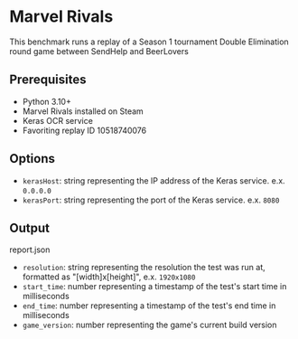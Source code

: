 # Marvel Rivals
This benchmark runs a replay of a Season 1 tournament Double Elimination round game between SendHelp and BeerLovers

## Prerequisites

- Python 3.10+
- Marvel Rivals installed on Steam
- Keras OCR service
- Favoriting replay ID 10518740076

## Options

- `kerasHost`: string representing the IP address of the Keras service. e.x. `0.0.0.0` 
- `kerasPort`: string representing the port of the Keras service. e.x. `8080`

## Output

report.json
- `resolution`: string representing the resolution the test was run at, formatted as "[width]x[height]", e.x. `1920x1080`
- `start_time`: number representing a timestamp of the test's start time in milliseconds
- `end_time`: number representing a timestamp of the test's end time in milliseconds
- `game_version`: number representing the game's current build version